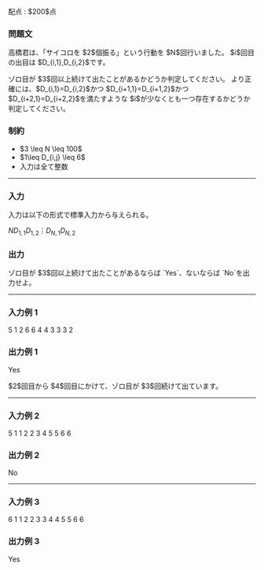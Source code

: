 
<div>

<span>

<span>

<p>
配点 : $200$点
</p>

<div>

<section>

### **問題文**

<p>
高橋君は、「サイコロを $2$個振る」という行動を $N$回行いました。
$i$回目の出目は $D_{i,1},D_{i,2}$です。
</p>

<p>
ゾロ目が $3$回以上続けて出たことがあるかどうか判定してください。
より正確には、$D_{i,1}=D_{i,2}$かつ $D_{i+1,1}=D_{i+1,2}$かつ $D_{i+2,1}=D_{i+2,2}$を満たすような $i$が少なくとも一つ存在するかどうか判定してください。
</p>

</section>

</div>

<div>

<section>

### **制約**

<ul>

<li>
$3 \leq N \leq 100$
</li>

<li>
$1\leq D_{i,j} \leq 6$
</li>

<li>
入力は全て整数
</li>

</ul>

</section>

</div>

---

<div>

<div>

<section>

### **入力**

<p>
入力は以下の形式で標準入力から与えられる。
</p>

<div>

$N$$D_{1,1}$$D_{1,2}$$\vdots$$D_{N,1}$$D_{N,2}$
</div>

</section>

</div>

<div>

<section>

### **出力**

<p>
ゾロ目が $3$回以上続けて出たことがあるならば `Yes`、ないならば `No`を出力せよ。
</p>

</section>

</div>

</div>

---

<div>

<section>

### **入力例 1**

<div>

5
1 2
6 6
4 4
3 3
3 2

</div>

</section>

</div>

<div>

<section>

### **出力例 1**

<div>

Yes

</div>

<p>
$2$回目から $4$回目にかけて、ゾロ目が $3$回続けて出ています。
</p>

</section>

</div>

---

<div>

<section>

### **入力例 2**

<div>

5
1 1
2 2
3 4
5 5
6 6

</div>

</section>

</div>

<div>

<section>

### **出力例 2**

<div>

No

</div>

</section>

</div>

---

<div>

<section>

### **入力例 3**

<div>

6
1 1
2 2
3 3
4 4
5 5
6 6

</div>

</section>

</div>

<div>

<section>

### **出力例 3**

<div>

Yes

</div>

</section>

</div>

</span>

</span>

</div>
